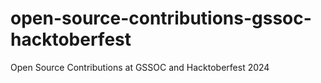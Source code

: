 # open-source-contributions-gssoc-hacktoberfest
Open Source Contributions at GSSOC and Hacktoberfest 2024
